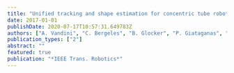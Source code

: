 ```yaml
---
title: "Unified tracking and shape estimation for concentric tube robots"
date: 2017-01-01
publishDate: 2020-07-17T10:57:31.649783Z
authors: ["A. Vandini", "C. Bergeles", "B. Glocker", "P. Giataganas", "G.-Z. Yang"]
publication_types: ["2"]
abstract: ""
featured: true
publication: "*IEEE Trans. Robotics*"
---
```

